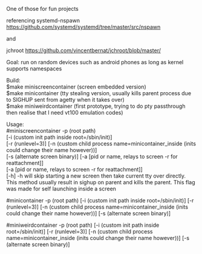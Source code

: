 One of those for fun projects

referencing systemd-nspawn https://github.com/systemd/systemd/tree/master/src/nspawn

and

jchroot https://github.com/vincentbernat/jchroot/blob/master/

Goal: run on random devices such as android phones as long as kernel supports namespaces

Build:\
$make miniscreencontainer (screen embedded version)\
$make minicontainer (tty stealing version, usually kills parent process due to SIGHUP sent from agetty when it takes over)\
$make miniweirdcontainer (first prototype, trying to do pty passthrough then realise that I need vt100 emulation codes)

Usage: \
#miniscreencontainer -p (root path) \
	[-i (custom init path inside root=/sbin/init)] \
	[-r (runlevel=3)] [-n (custom child process name=minicontainer_inside (inits could change their name however))] \
	[-s (alternate screen binary)] [-a [pid or name, relays to screen -r for reattachment]] \
	[-a [pid or name, relays to screen -r for reattachment]] \
	[-h] 
-h will skip starting a new screen then take current tty over directly. This method usually result in sighup on parent and kills the parent. This flag was made for self launching inside a screen 

#minicontainer -p (root path) [-i (custom init path inside root=/sbin/init)] [-r (runlevel=3)] [-n (custom child process name=minicontainer_inside (inits could change their name however))] [-s (alternate screen binary)] 

#miniweirdcontainer -p (root path) [-i (custom init path inside root=/sbin/init)] [-r (runlevel=3)] [-n (custom child process name=minicontainer_inside (inits could change their name however))] [-s (alternate screen binary)]

